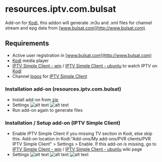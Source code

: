 # resources.iptv.com.bulsat
Add-on for [Kodi](https://kodi.tv), this addon will generate .m3u and .xml files for channel stream and epg data from [www.bulsat.com](http://www.bulsat.com).

## Requirements
* Active user registration in [www.bulsat.com](http://www.bulsat.com)
* [Kodi](https://kodi.tv) media player
* [IPTV Simple Client - win](http://kodi.wiki/view/Add-on:IPTV_Simple_Client) / [IPTV Simple Client - ubuntu](http://kodi.wiki/view/Ubuntu_PVR_add-ons) to watch IPTV on [Kodi](https://kodi.tv)
* Channel [logos](https://github.com/vastril4o/kodi/raw/master/logos.zip) for [IPTV Simple Client](http://kodi.wiki/view/Add-on:IPTV_Simple_Client)

### Installation add-on (resources.iptv.com.bulsat)
* Install add-on from [zip](https://github.com/vastril4o/kodi/raw/master/resources.iptv.com.bulsat.zip)
* Settings
![alt text](https://github.com/vastril4o/kodi/raw/master/screenshot/1.png)
![alt text](https://github.com/vastril4o/kodi/raw/master/screenshot/2.png)
* Run add-on again to generate files

### Installation / Setup add-on (IPTV Simple Client)
* Enable IPTV Simple Client if you missing TV section in Kodi, else skip this. Add-on location in Kodi:"Add-ons/My add-ons/PVR clients/PVR IPTV Simple Client" > Settings > Enable. If this add-on is missing, go to [IPTV Simple Client - win](http://kodi.wiki/view/Add-on:IPTV_Simple_Client) / [IPTV Simple Client - ubuntu](http://kodi.wiki/view/Ubuntu_PVR_add-ons) wiki page
* Settings
![alt text](https://github.com/vastril4o/kodi/raw/master/screenshot/3.png)
![alt text](https://github.com/vastril4o/kodi/raw/master/screenshot/4.png)
![alt text](https://github.com/vastril4o/kodi/raw/master/screenshot/5.png)
